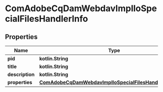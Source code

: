 
# ComAdobeCqDamWebdavImplIoSpecialFilesHandlerInfo

## Properties
Name | Type | Description | Notes
------------ | ------------- | ------------- | -------------
**pid** | **kotlin.String** |  |  [optional]
**title** | **kotlin.String** |  |  [optional]
**description** | **kotlin.String** |  |  [optional]
**properties** | [**ComAdobeCqDamWebdavImplIoSpecialFilesHandlerProperties**](ComAdobeCqDamWebdavImplIoSpecialFilesHandlerProperties.md) |  |  [optional]




